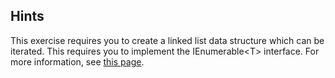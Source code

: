 ## Hints
This exercise requires you to create a linked list data structure which can be iterated. This requires you to implement the IEnumerable\<T> interface. 
For more information, see [this page](https://msdn.microsoft.com/en-us/library/9eekhta0(v=vs.110).aspx).